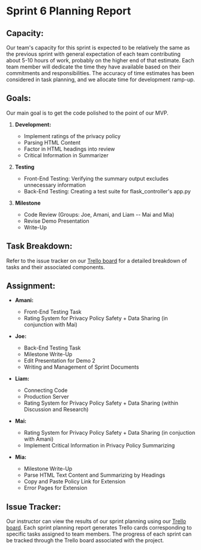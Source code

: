 # Sprint 6 Planning Report

## Capacity:
Our team's capacity for this sprint is expected to be relatively the same as the previous sprint with general expectation of each team contributing about 5-10 hours of work, probably on the higher end of that estimate. Each team member will dedicate the time they have available based on their commitments and responsibilities. The accuracy of time estimates has been considered in task planning, and we allocate time for development ramp-up. 

## Goals:
Our main goal is to get the code polished to the point of our MVP.

1. **Development:**
   - Implement ratings of the privacy policy
   - Parsing HTML Content
   - Factor in HTML headings into review
   - Critical Information in Summarizer

2. **Testing**
   - Front-End Testing: Verifying the summary output excludes unnecessary information
   - Back-End Testing: Creating a test suite for flask_controller's app.py

3. **Milestone**
   - Code Review (Groups: Joe, Amani, and Liam -- Mai and Mia) 
   - Revise Demo Presentation
   - Write-Up

## Task Breakdown:
Refer to the issue tracker on our [Trello board](https://trello.com/b/yHP9CPjB/b4uagree) for a detailed breakdown of tasks and their associated components.

## Assignment:
- **Amani:**
  - Front-End Testing Task
  - Rating System for Privacy Policy Safety + Data Sharing (in conjunction with Mai)
 
- **Joe:**
  - Back-End Testing Task
  - Milestone Write-Up
  - Edit Presentation for Demo 2
  - Writing and Management of Sprint Documents
  
- **Liam:**
  - Connecting Code
  - Production Server
  - Rating System for Privacy Policy Safety + Data Sharing (within Discussion and Research)

- **Mai:**
  - Rating System for Privacy Policy Safety + Data Sharing (in conjuction with Amani)
  - Implement Critical Information in Privacy Policy Summarizing

- **Mia:**
  - Milestone Write-Up
  - Parse HTML Text Content and Summarizing by Headings
  - Copy and Paste Policy Link for Extension
  - Error Pages for Extension

## Issue Tracker:
Our instructor can view the results of our sprint planning using our [Trello board](https://trello.com/b/yHP9CPjB/b4uagree). Each sprint planning report generates Trello cards corresponding to specific tasks assigned to team members. The progress of each sprint can be tracked through the Trello board associated with the project.
